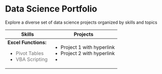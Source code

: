# Data Science Portfolio
Explore a diverse set of data science projects organized by skills and topics

| Skills      | Projects                                                   |
|---------------|----------------------------------------------------------|
| <strong>Excel Functions:</strong><br><ul><li><span style="opacity: 0.6;">Pivot Tables</li></span><li><span style="opacity: 0.6;">VBA Scripting</span></li></ul> | <ul><li>Project 1 with hyperlink</li><li>Project 2 with hyperlink</li><li></ul>|

